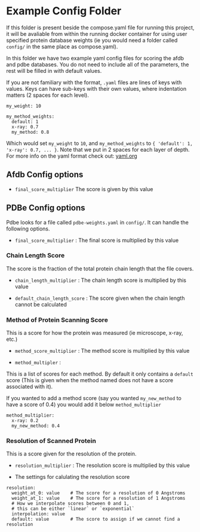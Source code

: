 # Example Config Folder

If this folder is present beside the compose.yaml file for running this project, it will be avaliable from within the running docker container for using user specified protein database weights (ie you would need a folder called `config/` in the same place as compose.yaml).

In this folder we have two example yaml config files for scoring the afdb and pdbe databases.
You do not need to include all of the parameters, the rest will be filled in with default values.

If you are not familiary with the format, `.yaml` files are lines of keys with values.
Keys can have sub-keys with their own values, where indentation matters (2 spaces for each level).

```
my_weight: 10

my_method_weights:
  default: 1
  x-ray: 0.7
  my_method: 0.8
```
Which would set `my_weight` to `10`, and `my_method_weights` to `{ 'default': 1, 'x-ray': 0.7, ... }`.
Note that we put in 2 spaces for each layer of depth. 
For more info on the yaml format check out: [yaml.org](https://yaml.org/)

## Afdb Config options

- `final_score_multiplier` The score is given by this value


## PDBe Config options

Pdbe looks for a file called `pdbe-weights.yaml` in `config/`. It can handle the following options.

- `final_score_multiplier` : The final score is multiplied by this value

### Chain Length Score

The score is the fraction of the total protein chain length that the file covers.

- `chain_length_multiplier` : The chain length score is multiplied by this value

- `default_chain_length_score` : The score given when the chain length cannot be calculated

### Method of Protein Scanning Score

This is a score for how the protein was measured (ie microscope, x-ray, etc.)

- `method_score_multiplier` : The method score is multiplied by this value

- `method_multipler` : 

This is a list of scores for each method. By default it only contains a `default` score (This is given when the method named does not have a score associated with it). 

If you wanted to add a method score (say you wanted `my_new_method` to have a score of 0.4) you would add it below `method_multiplier`

```
method_multiplier:
  x-ray: 0.2
  my_new_method: 0.4
```


### Resolution of Scanned Protein

This is a score given for the resolution of the protein. 

- `resolution_multiplier` : The resolution score is multiplied by this value

- The settings for calulating the resolution score
```
resolution:
  weight_at_0: value    # The score for a resolution of 0 Angstroms
  weight_at_1: value    # The score for a resolution of 1 Angstroms
  # How we interpolate scores between 0 and 1,
  # this can be either `linear` or `exponential`
  interpolation: value
  default: value        # The score to assign if we cannot find a resolution
```
